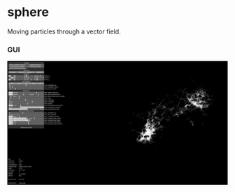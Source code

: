 # sphere

Moving particles through a vector field.

### GUI
![capture](https://github.com/herdav/sphere/blob/master/screenshot.jpg)
